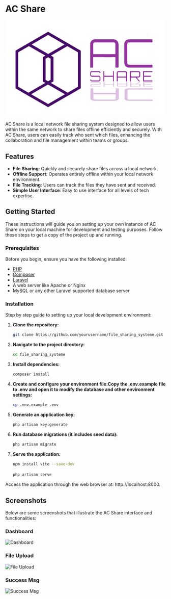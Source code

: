 # AC Share

![AC Share Logo](public/logo.png)

AC Share is a local network file sharing system designed to allow users within the same network to share files offline efficiently and securely. With AC Share, users can easily track who sent which files, enhancing the collaboration and file management within teams or groups.

## Features

- **File Sharing**: Quickly and securely share files across a local network.
- **Offline Support**: Operates entirely offline within your local network environment.
- **File Tracking**: Users can track the files they have sent and received.
- **Simple User Interface**: Easy to use interface for all levels of tech expertise.

## Getting Started

These instructions will guide you on setting up your own instance of AC Share on your local machine for development and testing purposes. Follow these steps to get a copy of the project up and running.

### Prerequisites

Before you begin, ensure you have the following installed:
- [PHP](https://www.php.net/)
- [Composer](https://getcomposer.org/)
- [Laravel](https://laravel.com/docs/installation)
- A web server like Apache or Nginx
- MySQL or any other Laravel supported database server

### Installation

Step by step guide to setting up your local development environment:

1. **Clone the repository:**

   ```bash
   git clone https://github.com/yourusername/file_sharing_systeme.git
2. **Navigate to the project directory:**

   ```bash
   cd file_sharing_systeme
3. **Install dependencies:**

   ```bash
   composer install
4. **Create and configure your environment file:Copy the .env.example file to .env and open it to modify the database and other environment settings:**

   ```bash
   cp .env.example .env
5. **Generate an application key:**

   ```bash
   php artisan key:generate
6. **Run database migrations (it includes seed data):**

   ```bash
   php artisan migrate
7. **Serve the application:**

   ```bash
   npm install vite --save-dev

   php artisan serve

Access the application through the web browser at: http://localhost:8000.

## Screenshots

Below are some screenshots that illustrate the AC Share interface and functionalities:

### Dashboard

![Dashboard](screenshots/dashboard.png)

### File Upload

![File Upload](screenshots/file_upload.png)

### Success Msg

![Success Msg](screenshots/success_msg.png)
